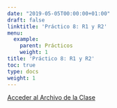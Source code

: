 ```yaml
---
date: "2019-05-05T00:00:00+01:00"
draft: false
linktitle: 'Práctico 8: R1 y R2'
menu:
  example:
    parent: Prácticos
    weight: 1
title: 'Práctico 8: R1 y R2'
toc: true
type: docs
weight: 1
---
```


[Acceder al Archivo de la Clase](/html/PracticosR1y2.zip)